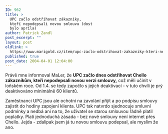 ```yaml
---
ID: 962
title: >
  UPC začlo odstřihovat zákazníky,
  kteří nepodepsali novou smlouvu (dost
  bylo apríla)
author: Patrick Zandl
post_excerpt: ""
layout: post
oldlink: >
  https://www.marigold.cz/item/upc-zaclo-odstrihovat-zakazniky-kteri-nepodepsali-novou-smlouvu-dost-bylo-aprila
published: true
post_date: 2004-04-01 12:04:00
---
```

<p>
Právě mne informoval MaLer, že <STRONG>UPC začlo dnes odstřihovat Chello zákazníkům, kteří nepodepsali novou verzi smlouvy,</STRONG> což měli učinit v loňském roce. Od 1.4. se tedy započlo s jejich deaktivací - v tuto chvíli je prý deaktivováno minimálně 60 klientů. </p>

<p>
Zaměstnanci UPC jsou ale ochotni na zavolání přijít a po podpisu smlouvy zajistit do hodiny zapojení klienta. UPC tak natvrdo sjednocuje smluvní podmínky a nedbá ani na to, že uživatel se starou smlouvou řádně platil poplatky. Platí jednoduchá zásada - bez nové smlouvy není internet přes Chello. Jejda - zdalipak jsem já tu novou smlouvu podepsal, ale myslím že ano.</p>
